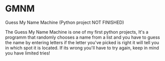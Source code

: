 # GMNM
Guess My Name Machine (Python project NOT FINISHED)

The Guess My Name Machine is one of my first python projects, It's a programm that randomly chooses a name from a list and you have to guess the name by entering letters
if the letter you've picked is right it will tell you in which spot it is located. If its wrong you'll have to try again, keep in mind you have limited tries!
